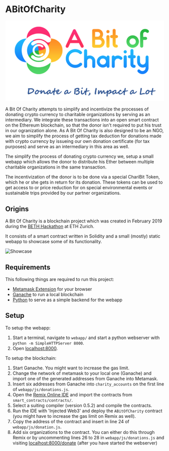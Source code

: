 # ABitOfCharity

![](webapp/images/logo_web_extended.png)

A Bit Of Charity attempts to simplify and incentivize the processes of donating crypto currency to charitable organizations by serving as an intermediary. We integrate these transactions into an open smart contract on the Ethereum blockchain, so  that the donor isn't required to put his trust in our ogranization alone. As A Bit Of Charity is also designed to be an NGO, we aim to simplify the process of getting tax deduction for donations made with crypto currency by issueing our own donation certificate (for tax purposes) and serve as an intermediary in this area as well.

The simplify the process of donating crypto currency we, setup a small webapp which allows the donor to distribute his Ether between multiple charitable organizations in the same transaction.

The incentivization of the donor is to be done via a special ChariBit Token, which he or she gets in return for its donation. These tokens can be used to get access to or price reduction for on special environmental events or sustainable trips provided by our partner organizations.

## Origins

A Bit Of Charity is a blockchain project which was created in February 2019 during the [BETH Hackathon](http://www.coss.ethz.ch/education/BETH.html) at ETH Zurich. 

It consists of a smart contract written in Solidity and a small (mostly) static webapp to showcase some of its functionality.

![Showcase](images/showcase.gif)

## Requirements

This following things are required to run this project:

* [Metamask Extension](https://metamask.io/) for your browser
* [Ganache](https://truffleframework.com/ganache) to run a local blockchain
* [Python](https://www.python.org/) to serve as a simple backend for the webapp

## Setup

To setup the webapp:

1. Start a terminal, navigate to `webapp/` and start a python webserver with `python -m SimpleHTTPServer 8000`.
2. Open [localhost:8000](http://localhost:8000).

To setup the blockchain:

1. Start Ganache. You might want to increase the gas limit.
2. Change the network of metamask to your local one (Ganache) and import one of the generated addresses from Ganache into Metamask.
3. Insert six addresses from Ganache into `charity_accounts` on the first line of `webapp/js/donations.js`.
4. Open the [Remix Online IDE](http://remix.ethereum.org) and import the contracts from `smart_contracts/contracts/`.
5. Select a suiting compiler (version 0.5.2) and compile the contracts.
6. Run the IDE with 'Injected Web3' and deploy the `ABitOfCharity` contract (you might have to increase the gas limit on Remix as well).
7. Copy the address of the contract and insert in line 24 of `webapp/js/donation.js`.
8. Add six organizations to the contract. You can either do this through Remix or by uncommenting lines 26 to 28 in `webapp/js/donations.js` and visiting [localhost:8000/donate](http://localhost:8000/donate) (after you have started the webserver)
